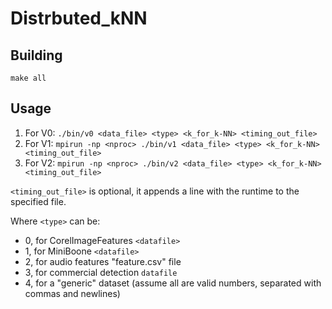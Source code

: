 # Distrbuted_kNN
## Building
`make all`

## Usage
1. For V0: `./bin/v0 <data_file> <type> <k_for_k-NN> <timing_out_file>`
2. For V1: `mpirun -np <nproc> ./bin/v1 <data_file> <type> <k_for_k-NN> <timing_out_file>`
3. For V2: `mpirun -np <nproc> ./bin/v2 <data_file> <type> <k_for_k-NN> <timing_out_file>`

`<timing_out_file>` is optional, it appends a line with the runtime to the specified file.

Where `<type>` can be:
- 0, for CorelImageFeatures `<datafile>`
- 1, for MiniBoone `<datafile>`
- 2, for audio features "feature.csv" file
- 3, for commercial detection `datafile`
- 4, for a "generic" dataset (assume all are valid numbers, separated with commas and newlines)
